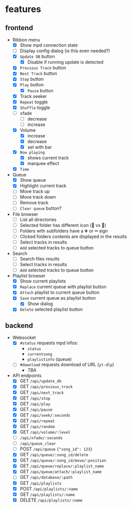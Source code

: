 # features

## frontend

- Ribbon menu
  - [x] Show mpd connection state
  - [ ] Display config dialog (is this even needed?)
  - [x] `Update DB` button
    - [x] Disable if running update is detected
  - [x] `Previous Track` button
  - [x] `Next Track` button
  - [x] `Stop` button
  - [x] `Play` button
    - [x] `Pause` button
  - [x] Track seeker
  - [x] `Repeat` toggle
  - [x] `Shuffle` toggle
  - [ ] xfade
    - [ ] decrease
    - [ ] increase
  - [x] Volume 
    - [x] increase
    - [x] decrease
    - [x] set with bar
  - [x] `Now playing`
    - [x] shows current track
    - [x] marquee effect
  - [x] `Time`
- Queue
  - [x] Show queue
  - [x] Highlight current track
  - [ ] Move track up
  - [ ] Move track down
  - [ ] Remove track
  - [ ] `Clear queue` button?
- File browser
  - [ ] List all directories
  - [ ] Selected folder has different icon (📂 vs 📁)
  - [ ] Folders with subfolders have a ➕ or ➖ sign
  - [ ] Clicked folders contents are displayed in the results
  - [ ] Select tracks in results
  - [ ] `Add` selected tracks to queue button
- Search
  - [ ] Search files results
  - [ ] Select tracks in results
  - [ ] `Add` selected tracks to queue button
- Playlist browser
  - [x] Show current playlists
  - [x] `Replace` current queue with playlist button
  - [x] `Attach` playlist to current queue button
  - [x] `Save` current queue as playlist button
    - [x] Show dialog
  - [x] `Delete` selected playlist button
    
## backend

- Websocket
  - [x] `#status` requests mpd infos:
    - `status` 
    - `currentsong`
    - `playlistinfo` (queue)
  - [ ] `#download` requests download of URL (`yt-dlp`)
    - *TBA*
- API endpoints
  - [x] GET `/api/update_db`
  - [x] GET `/api/previous_track`
  - [x] GET `/api/next_track`
  - [x] GET `/api/stop`
  - [x] GET `/api/play`
  - [x] GET `/api/pause`
  - [x] GET `/api/seek/:seconds`
  - [x] GET `/api/repeat`
  - [x] GET `/api/random`
  - [x] GET `/api/volume/:level`
  - [ ] `/api/xfade/:seconds`
  - [ ] `/api/queue_clear`
  - [ ] POST `/api/queue` `{"song_id": 123}`
  - [x] GET `/api/queue/:song_id/delete`
  - [x] GET `/api/queue/:song_id/move/:position`
  - [x] GET `/api/queue/replace/:playlist_name`
  - [x] GET `/api/queue/attach/:playlist_name`
  - [ ] GET `/api/database/:path`
  - [x] GET `/api/playlists`
  - [x] POST `/api/playlists/:name`
  - [x] GET `/api/playlists/:name`
  - [x] DELETE `/api/playlists/:name`
